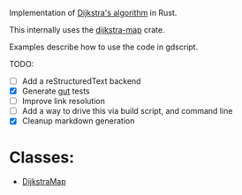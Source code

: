 
Implementation of [Dijkstra's algorithm](https://en.wikipedia.org/wiki/Dijkstra's_algorithm) in Rust.

This internally uses the [dijkstra-map](dijkstra_map) crate.

Examples describe how to use the code in gdscript.

TODO:

- [ ] Add a reStructuredText backend
- [X] Generate [gut](https://github.com/bitwes/Gut) tests
- [ ] Improve link resolution
- [ ] Add a way to drive this via build script, and command line
- [X] Cleanup markdown generation
# Classes:
- [DijkstraMap](./DijkstraMap.md)